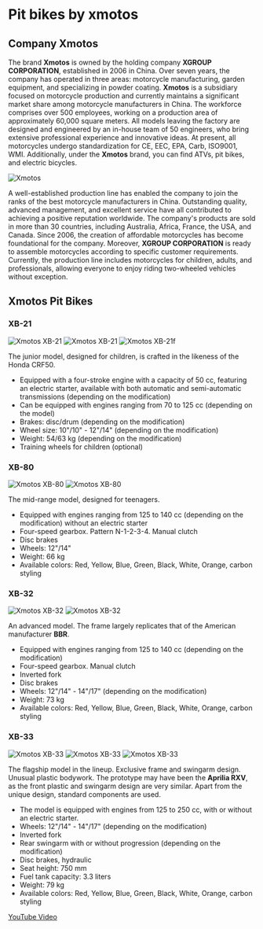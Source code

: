 # Pit bikes by xmotos

## Company Xmotos

The brand **Xmotos** is owned by the holding company **XGROUP CORPORATION**, established in 2006 in China. Over seven years, the company has operated in three areas: motorcycle manufacturing, garden equipment, and specializing in powder coating. **Xmotos** is a subsidiary focused on motorcycle production and currently maintains a significant market share among motorcycle manufacturers in China. The workforce comprises over 500 employees, working on a production area of approximately 60,000 square meters. All models leaving the factory are designed and engineered by an in-house team of 50 engineers, who bring extensive professional experience and innovative ideas. At present, all motorcycles undergo standardization for CE, EEC, EPA, Carb, ISO9001, WMI. Additionally, under the **Xmotos** brand, you can find ATVs, pit bikes, and electric bicycles.

![Xmotos](http://mypitbike.ru/uploads/images/00/00/04/2013/01/09/ed993d.jpg)

A well-established production line has enabled the company to join the ranks of the best motorcycle manufacturers in China. Outstanding quality, advanced management, and excellent service have all contributed to achieving a positive reputation worldwide. The company's products are sold in more than 30 countries, including Australia, Africa, France, the USA, and Canada. Since 2006, the creation of affordable motorcycles has become foundational for the company. Moreover, **XGROUP CORPORATION** is ready to assemble motorcycles according to specific customer requirements. Currently, the production line includes motorcycles for children, adults, and professionals, allowing everyone to enjoy riding two-wheeled vehicles without exception.

## Xmotos Pit Bikes

### XB-21

![Xmotos XB-21](http://mypitbike.ru/uploads/images/00/00/04/2013/01/10/dcb0fc.jpg)
![Xmotos XB-21](http://mypitbike.ru/uploads/images/00/00/04/2013/01/10/6ba4b8.jpg)
![Xmotos XB-21f](http://mypitbike.ru/uploads/images/00/00/04/2013/01/10/19de9c.jpg)

The junior model, designed for children, is crafted in the likeness of the Honda CRF50.

- Equipped with a four-stroke engine with a capacity of 50 cc, featuring an electric starter, available with both automatic and semi-automatic transmissions (depending on the modification)
- Can be equipped with engines ranging from 70 to 125 cc (depending on the model)
- Brakes: disc/drum (depending on the modification)
- Wheel size: 10"/10" - 12"/14" (depending on the modification)
- Weight: 54/63 kg (depending on the modification)
- Training wheels for children (optional)

### XB-80

![Xmotos XB-80](http://mypitbike.ru/uploads/images/00/00/04/2013/01/10/54f50d.jpg)
![Xmotos XB-80](http://mypitbike.ru/uploads/images/00/00/04/2013/01/10/1c02cd.jpg)

The mid-range model, designed for teenagers.

- Equipped with engines ranging from 125 to 140 cc (depending on the modification) without an electric starter
- Four-speed gearbox. Pattern N-1-2-3-4. Manual clutch
- Disc brakes
- Wheels: 12"/14"
- Weight: 66 kg
- Available colors: Red, Yellow, Blue, Green, Black, White, Orange, carbon styling

### XB-32

![Xmotos XB-32](http://mypitbike.ru/uploads/images/00/00/04/2013/01/11/3cfc88.jpg)
![Xmotos XB-32](http://mypitbike.ru/uploads/images/00/00/04/2013/01/11/39d621.jpg)

An advanced model. The frame largely replicates that of the American manufacturer **BBR**.

- Equipped with engines ranging from 125 to 140 cc (depending on the modification)
- Four-speed gearbox. Manual clutch
- Inverted fork
- Disc brakes
- Wheels: 12"/14" - 14"/17" (depending on the modification)
- Weight: 73 kg
- Available colors: Red, Yellow, Blue, Green, Black, White, Orange, carbon styling

### XB-33

![Xmotos XB-33](http://mypitbike.ru/uploads/images/00/00/04/2013/01/11/c7756d.jpg)
![Xmotos XB-33](http://mypitbike.ru/uploads/images/00/00/04/2013/01/11/0c3fd3.jpg)
![Xmotos XB-33](http://mypitbike.ru/uploads/images/00/00/04/2013/01/11/2787ac.jpg)

The flagship model in the lineup. Exclusive frame and swingarm design. Unusual plastic bodywork. The prototype may have been the **Aprilia RXV**, as the front plastic and swingarm design are very similar. Apart from the unique design, standard components are used.

- The model is equipped with engines from 125 to 250 cc, with or without an electric starter.
- Wheels: 12"/14" - 14"/17" (depending on the modification)
- Inverted fork
- Rear swingarm with or without progression (depending on the modification)
- Disc brakes, hydraulic
- Seat height: 750 mm
- Fuel tank capacity: 3.3 liters
- Weight: 79 kg
- Available colors: Red, Yellow, Blue, Green, Black, White, Orange, carbon styling

[YouTube Video](http://www.youtube.com/watch?v=9SVhJ4VECMg)